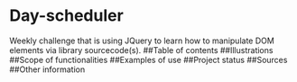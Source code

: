 # Day-scheduler
Weekly challenge that is using JQuery to learn how to manipulate DOM elements via library sourcecode(s).
##Table of contents
##Illustrations
##Scope of functionalities 
##Examples of use
##Project status 
##Sources
##Other information
